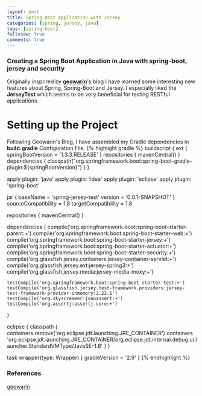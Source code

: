 ```yaml
---
layout: post
title: Spring Boot Application with Jersey
categories: [spring, jersey, java]
tags: [spring-boot]
fullview: true
comments: true
---
```


### Creating a Spring Boot Application in Java with spring-boot, jersey and security
Originally insprired by **[geowarin](http://geowarin.github.io/a-simple-spring-boot-and-jersey-application.html)**'s blog
I have learned some interesting new features about Spring, Spring-Boot and Jersey. I especially liked the **JerseyTest**
which seems to be very beneficial for testing RESTful applications.

# Setting up the Project
Following Geowarin's Blog, I have assembled my Gradle dependencies in **build.gradle** Configuration File. 
{% highlight gradle %}
buildscript {
	ext {
		springBootVersion = '1.3.3.RELEASE'
	}
	repositories {
		mavenCentral()
	}
	dependencies {
		classpath("org.springframework.boot:spring-boot-gradle-plugin:${springBootVersion}") 
	}
}

apply plugin: 'java'
apply plugin: 'idea'
apply plugin: 'eclipse'
apply plugin: 'spring-boot'

jar {
	baseName = 'spring-jersey-test'
	version = '0.0.1-SNAPSHOT'
}
sourceCompatibility = 1.8
targetCompatibility = 1.8

repositories {
	mavenCentral()
}


dependencies {
	compile('org.springframework.boot:spring-boot-starter-parent:+')
	compile('org.springframework.boot:spring-boot-starter-web:+')
	compile('org.springframework.boot:spring-boot-starter-jersey:+')
	compile('org.springframework.boot:spring-boot-starter-actuator:+')
	compile('org.springframework.boot:spring-boot-starter-security:+')
	compile('org.glassfish.jersey.containers:jersey-container-servlet:+')
	compile('org.glassfish.jersey.ext:jersey-spring3:+')
	compile('org.glassfish.jersey.media:jersey-media-moxy:+')

	testCompile('org.springframework.boot:spring-boot-starter-test:+')
	testCompile('org.glassfish.jersey.test-framework.providers:jersey-test-framework-provider-inmemory:2.22.1')
	testCompile('org.skyscreamer:jsonassert:+')
	testCompile('org.assertj:assertj-core:+')
}


eclipse {
	classpath {
		 containers.remove('org.eclipse.jdt.launching.JRE_CONTAINER')
		 containers 'org.eclipse.jdt.launching.JRE_CONTAINER/org.eclipse.jdt.internal.debug.ui.launcher.StandardVMType/JavaSE-1.8'
	}
}

task wrapper(type: Wrapper) {
	gradleVersion = '2.9'
}
{% endhighlight %}


### References
[geowarin](http://geowarin.github.io/a-simple-spring-boot-and-jersey-application.html)
